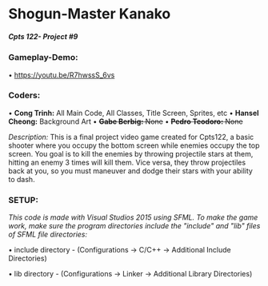 # Shogun-Master Kanako
##### Cpts 122- Project #9

### __Gameplay-Demo__:
• https://youtu.be/R7hwssS_6vs

### Coders:
• **Cong Trinh:** All Main Code, All Classes, Title Screen, Sprites, etc
• **Hansel Cheong:** Background Art
• ~~**Gabe Berbig:** None~~
• ~~**Pedro Teodoro:** None~~

*Description:* This is a final project video game created for Cpts122, a basic shooter where you occupy the bottom screen while enemies occupy the top screen. You goal is to kill the enemies by throwing projectile stars at them, hitting an enemy 3 times will kill them. Vice versa, they throw projectiles back at you, so you must maneuver and dodge their stars with your ability to dash.

### SETUP:
*This code is made with Visual Studios 2015 using SFML. To make the game work, make sure the program directories include the "include" and "lib" files of SFML file directories:*

• include directory - (Configurations -> C/C++ -> Additional Include Directories)

• lib directory - (Configurations -> Linker -> Additional Library Directories)

